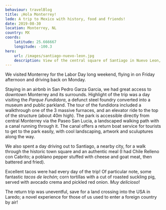 ```yaml
---
behaviour: travelBlog
title: ¡Hola Monterrey!
lede: A trip to Mexico with history, food and friends!
date: 2019-08-30
location: Monterrey, NL
country: MX
coords:
    latitude: 25.666667
    longitude: -100.3
hero:
    url: /images/santiago-nuevo-leon.jpg
    description: View of the central square of Santiago in Nuevo Leon, designated a "Pueblo Magico" for its historic downtown district.
---
```

We visited Monterrey for the Labor Day long weekend, flying in on Friday afternoon and driving back on Monday. 

Staying in an airbnb in San Pedro Garza Garcia, we had great access to downtown Monterrey and its surrounds. Highlight of the trip was a day visiting the *Parque Fundidora*, a defunct steel foundry converted into a museum and public parkland. The tour of the fundidora included a walkthrough one of the 3 massive furnaces, and an elevator ride to the top of the structure (about 40m high). The park is accessible directly from central Monterrey via the Paseo San Lucia, a landscaped walking path with a canal running through it. The canal offers a return boat service for tourists to get to the park easily, with cool landscaping, artwork and sculuptures along the way. 

We also spent a day driving out to Santiago, a nearby city, for a walk through the historic town square and an authentic meal (I had Chile Relleno con Cabrito; a poblano pepper stuffed with cheese and goat meat, then battered and fried). 

Excellent tacos were had every day of the trip! Of particular note, some fantastic *tacos de lechón*; corn tortillas with a cut of roasted suckling pig, served with avocado crema and pickled red onion. *Muy delicioso*!

The return trip was uneventful, save for a land crossing into the USA in Laredo; a novel experience for those of us used to enter a foreign country by air!